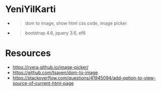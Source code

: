 # YeniYilKarti
- >dom to image, show html css code, image picker
- >bootstrap 4.6, jquery 3.6, ef6
# Resources
- https://rvera.github.io/image-picker/
- https://github.com/tsayen/dom-to-image
- https://stackoverflow.com/questions/41945094/add-option-to-view-source-of-current-html-page
